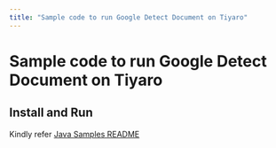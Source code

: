 ```yaml
---
title: "Sample code to run Google Detect Document on Tiyaro"
---
```


# Sample code to run Google Detect Document on Tiyaro

## Install and Run
Kindly refer [Java Samples README](../../../../../../../../README.md)